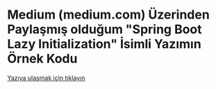 # Medium (medium.com) Üzerinden Paylaşmış olduğum "Spring Boot Lazy Initialization" İsimli Yazımın Örnek Kodu

[Yazıya ulaşmak için tıklayın](https://medium.com/@metinalniacik/spring-boot-lazy-initialization-93c720c7274a)

